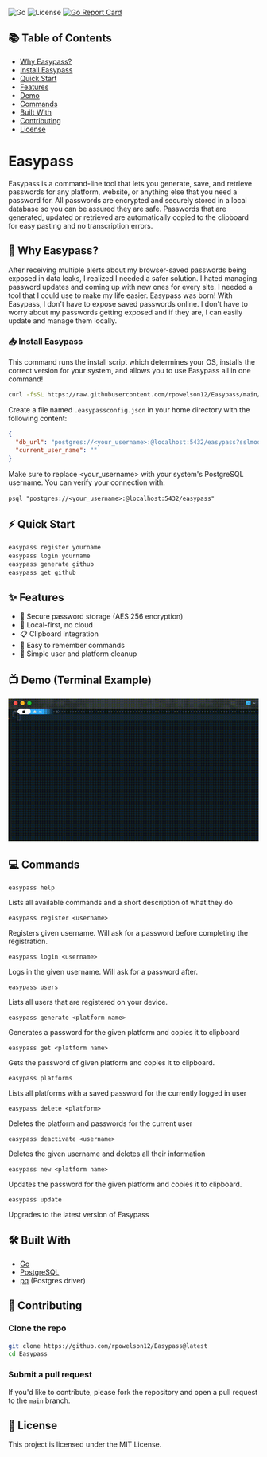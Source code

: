 ![Go](https://img.shields.io/badge/Go-1.20+-00ADD8)
![License](https://img.shields.io/badge/license-MIT-green)
[![Go Report Card](https://goreportcard.com/badge/github.com/rpowelson12/Easypass)](https://goreportcard.com/report/github.com/rpowelson12/Easypass)

## 📚 Table of Contents

- [Why Easypass?](#-why-easypass)
- [Install Easypass](#-install-easypass)
- [Quick Start](#-quick-start)
- [Features](#-features)
- [Demo](#-demo-terminal-example)
- [Commands](#-commands)
- [Built With](#-built-with)
- [Contributing](#-contributing)
- [License](#-license)

# Easypass

Easypass is a command-line tool that lets you generate, save, and retrieve passwords for any platform, website, or anything else that you need a password for. All passwords are encrypted and securely stored in a local database so you can be assured they are safe. Passwords that are generated, updated or retrieved are automatically copied to the clipboard for easy pasting and no transcription errors.

## 💭 Why Easypass?

After receiving multiple alerts about my browser-saved passwords being exposed in data leaks, I realized I needed a safer solution. I hated managing password updates and coming up with new ones for every site. I needed a tool that I could use to make my life easier. Easypass was born! With Easypass, I don't have to expose saved passwords online. I don't have to worry about my passwords getting exposed and if they are, I can easily update and manage them locally.

### 📥 Install Easypass

This command runs the install script which determines your OS, installs the correct version for your system, and allows you to use Easypass all in one command!

```bash
curl -fsSL https://raw.githubusercontent.com/rpowelson12/Easypass/main/scripts/install.sh | bash

```

Create a file named `.easypassconfig.json` in your home directory with the following content:

```json
{
  "db_url": "postgres://<your_username>:@localhost:5432/easypass?sslmode=disable",
  "current_user_name": ""
}
```

Make sure to replace <your_username> with your system's PostgreSQL username. You can verify your connection with:

`psql "postgres://<your_username>:@localhost:5432/easypass"`

## ⚡ Quick Start

```bash
easypass register yourname
easypass login yourname
easypass generate github
easypass get github
```

## ✨ Features

- 🔐 Secure password storage (AES 256 encryption)
- 💾 Local-first, no cloud
- 📋 Clipboard integration
- 🧠 Easy to remember commands
- 🧹 Simple user and platform cleanup

## 📺 Demo (Terminal Example)

![Easypass Demo](demo.gif)

## 💻 Commands

    easypass help

Lists all available commands and a short description of what they do

    easypass register <username>

Registers given username. Will ask for a password before completing the registration.

    easypass login <username>

Logs in the given username. Will ask for a password after.

    easypass users

Lists all users that are registered on your device.

    easypass generate <platform name>

Generates a password for the given platform and copies it to clipboard

    easypass get <platform name>

Gets the password of given platform and copies it to clipboard.

    easypass platforms

Lists all platforms with a saved password for the currently logged in user

    easypass delete <platform>

Deletes the platform and passwords for the current user

    easypass deactivate <username>

Deletes the given username and deletes all their information

    easypass new <platform name>

Updates the password for the given platform and copies it to clipboard.

    easypass update

Upgrades to the latest version of Easypass

## 🛠 Built With

- [Go](https://golang.org/)
- [PostgreSQL](https://www.postgresql.org/)
- [pq](https://pkg.go.dev/github.com/lib/pq) (Postgres driver)

## 🤝 Contributing

### Clone the repo

```bash
git clone https://github.com/rpowelson12/Easypass@latest
cd Easypass
```

### Submit a pull request

If you'd like to contribute, please fork the repository and open a pull request to the `main` branch.

## 📄 License

This project is licensed under the MIT License.
